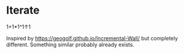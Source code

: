 # Iterate
1+1*1^1↑1

Inspired by https://geogolf.github.io/Incremental-Wall/ but completely different. Something similar probably already exists.

